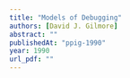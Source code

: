 ```yaml
---
title: "Models of Debugging"
authors: [David J. Gilmore]
abstract: ""
publishedAt: "ppig-1990"
year: 1990
url_pdf: ""
---
```

